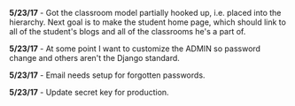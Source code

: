 **5/23/17** - Got the classroom model partially hooked up, i.e. placed into the hierarchy.  Next goal is to make the student home page, which should link to all of the student's blogs and all of the classrooms he's a part of.

**5/23/17** - At some point I want to customize the ADMIN so password change and others aren't the Django standard.

**5/23/17** - Email needs setup for forgotten passwords.

**5/23/17** - Update secret key for production.